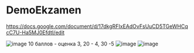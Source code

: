  # DemoEkzamen
https://docs.google.com/document/d/17dkgRFIxEAdOvFsUuCD5TGeWHCqcC7U-Ha5MJ0EfdtI/edit

![image](https://github.com/sxdmatheww/DemoEkzamen/assets/97594112/3597745a-ea2e-47b0-a358-c0e09cd82636)
10 баллов - оценка 3, 20 - 4, 30 -5
![image](https://github.com/sxdmatheww/DemoEkzamen/assets/97594112/f2e0d993-9464-4c2d-98d0-63e59bd63aeb)
![image](https://github.com/sxdmatheww/DemoEkzamen/assets/97594112/759f9d6d-006b-4917-a77a-43e5238f3ab6)
